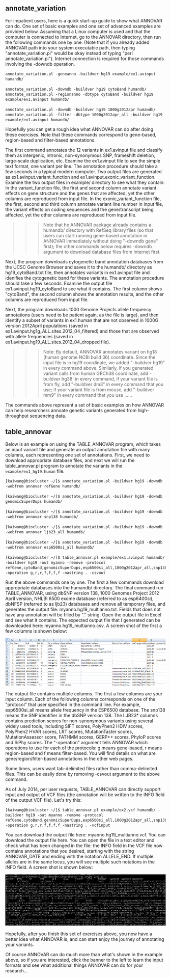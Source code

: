 ## annotate_variation

For impatient users, here is a quick start-up guide to show what ANNOVAR can do. One set of basic examples and one set of advanced examples are provided below. Assuming that a Linux computer is used and that the computer is connected to Internet, go to the ANNOVAR directory, then run the following commands one by one. (Note that if you already added ANNOVAR path into your system executable path, then typing "annotate_variation.pl" would be okay instead of typing "perl annotate_variation.pl"). Internet connection is required for those commands involving the -downdb operation.

```
annotate_variation.pl -geneanno -buildver hg19 example/ex1.avinput humandb/

annotate_variation.pl -downdb -buildver hg19 cytoBand humandb/
annotate_variation.pl -regionanno -dbtype cytoBand -buildver hg19 example/ex1.avinput humandb/ 

annotate_variation.pl -downdb -buildver hg19 1000g2012apr humandb/
annotate_variation.pl -filter -dbtype 1000g2012apr_all -buildver hg19 example/ex1.avinput humandb/
```

Hopefully you can get a rough idea what ANNOVAR can do after doing these exercises. Note that these commands correspond to gene-based, region-based and filter-based annotations.

The first command annotates the 12 variants in ex1.avinput file and classify them as intergenic, intronic, non-synonymous SNP, frameshift deletion, large-scale duplication, etc. Examine the ex1.avinput file to see the simple text format, one variant per line. The annotation procedure should take a few seconds in a typical modern computer. Two output files are generated as ex1.avinput.variant_function and ex1.avinput.exonic_variant_function. Examine the two output files in example/ directory to see what they contain: In the variant_function file, the first and second column annotate variant effects on gene structure and the genes that are affected, yet the other columns are reproduced from input file. In the exonic_variant_function file, the first, second and third column annotate variant line number in input file, the variant effects on coding sequences and the gene/transcript being affected, yet the other columns are reproduced from input file.

>>>Note that he ANNOVAR package already contains a humandb/ directory with RefSeq library files (so that users can start running gene-based annotation in ANNOVAR immediately without doing "-downdb gene" first); the other commands below requires -downdb argument to download database files from Internet first.

Next, the program downloads cytogenetic band annotation databases from the UCSC Genome Browser and saves it to the humandb/ directory as hg19_cytoBand.txt file, then annotates variants in ex1.avinput file and idenifies the cytogenetic band for these variants. The annotation procedure should take a few seconds. Examine the output file ex1.avinput.hg19_cytoBand to see what it contains. The first column shows "cytoBand", the second column shows the annotation results, and the other columns are reproduced from input file.

Next, the program downloads 1000 Genome Projects allele frequency annotations (users need to be patient again, as the file is large), and then identify a subset of variants in ex1.human that are not observed in 1000G version 2012April populations (saved in ex1.avinput.hg1g_ALL.sites.2012_04_filtered) and those that are observed with allele frequencies (saved in ex1.avinput.hg19_ALL.sites.2012_04_dropped file).

>>>Note: By default, ANNOVAR annotates variant on hg18 (human genome NCBI build 36) coordinate. Since the input file is in hg19 coordinate, we added "-buildver hg19" in every command above. Similarly, if you generated variant calls from human GRCh38 coordinate, add -buildver hg38' in every command, if your variant file is from fly, add "-buildver dm3" in every command that you use; if your variant file is from mouse, add "-buildver mm9" in every command that you use ......

The commands above represent a set of basic examples on how ANNOVAR can help researchers annoate genetic variants generated from high-throughput sequencing data.

## table_annovar

Below is an example on using the TABLE_ANNOVAR program, which takes an input variant file and generate an output annotation file with many columns, each representing one set of annotations. First, we need to download appropriate database files, and next we will run the table_annovar.pl program to annotate the variants in the `example/ex1_hg19.human` file.

```
[kaiwang@biocluster ~/]$ annotate_variation.pl -buildver hg19 -downdb -webfrom annovar refGene humandb/

[kaiwang@biocluster ~/]$ annotate_variation.pl -buildver hg19 -downdb genomicSuperDups humandb/ 

[kaiwang@biocluster ~/]$ annotate_variation.pl -buildver hg19 -downdb -webfrom annovar snp138 humandb/ 

[kaiwang@biocluster ~/]$ annotate_variation.pl -buildver hg19 -downdb -webfrom annovar ljb23_all humandb/

[kaiwang@biocluster ~/]$ annotate_variation.pl -buildver hg19 -downdb -webfrom annovar esp6500si_all humandb/

[kaiwang@biocluster ~/]$ table_annovar.pl example/ex1.avinput humandb/ -buildver hg19 -out myanno -remove -protocol refGene,cytoBand,genomicSuperDups,esp6500si_all,1000g2012apr_all,snp138,ljb23_all -operation g,r,r,f,f,f,f -nastring . -csvout
```

Run the above commands one by one. The first a few commands download appropriate databases into the humandb/ directory. The final command run TABLE_ANNOVAR, using dbSNP version 138, 1000 Genomes Project 2012 April version, NHLBI 6500 exome database (referred to as esp6400si), dbNFSP (referred to as ljb23) databases and remove all temporary files, and generates the output file: myanno.hg19_multianno.txt. Fields that does not have any annotation will be filled by "." string. Open the output file in Excel and see what it contains. The expected output file that I generated can be downloaded here: myanno.hg19_multianno.csv. A screen shot of the first a few columns is shown below:

![table_annovar](img/table_annovar.PNG)

The output file contains multiple columns. The first a few columns are your input column. Each of the following columns corresponds on one of the "protocol" that user specified in the command line. For example, esp6500si_all means allele frequency in the ESP6500 database. The snp138 means the SNP identifier in the dbSNP version 138. The LJB23* columns contains prediction scores for non-synonymous variants using several widely used tools, including SIFT scores, PolyPhen2 HDIV scores, PolyPhen2 HVAR scores, LRT scores, MutationTaster scores, MutationAssessor score, FATHMM scores, GERP++ scores, PhyloP scores and SiPhy scores. The "-operation" argument tells ANNOVAR which operations to use for each of the protocols: g means gene-based, r means region-based and f means filter-based. You will find details on what are gene/region/filter-based annotations in the other web pages.

Some times, users want tab-delimited files rather than comma-delimited files. This can be easily done by removing -csvout argument to the above command.

As of July 2014, per user requests, TABLE_ANNOVAR can directly support input and output of VCF files (the annotation will be written to the INFO field of the output VCF file). Let's try this:

```
[kaiwang@biocluster ~/]$ table_annovar.pl example/ex2.vcf humandb/ -buildver hg19 -out myanno -remove -protocol refGene,cytoBand,genomicSuperDups,esp6500si_all,1000g2012apr_all,snp138,ljb23_all -operation g,r,r,f,f,f,f -nastring . -vcfinput
```

You can download the output file here: myanno.hg19_multianno.vcf. You can download the output file here. You can open the file in a text editor and check what has been changed in the file: the INFO field in the VCF file now contains annotations that you desired, starting with the string ANNOVAR_DATE and ending with the notation ALLELE_END. If multiple alleles are in the same locus, you will see multiple such notations in the INFO field. A screen shot is shown below:

![table_vcf](img/table_vcf.PNG)

Hopefully, after you finish this set of exercises above, you now have a better idea what ANNOVAR is, and can start enjoy the journey of annotating your variants.

Of course ANNOVAR can do much more than what's shown in the example above, so if you are interested, click the banner to the left to learn the input formats and see what additional things ANNOVAR can do for your research...
